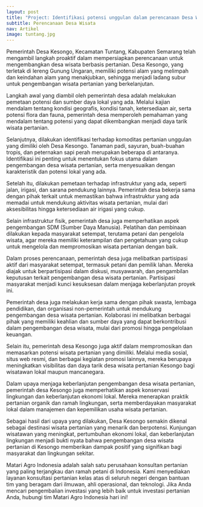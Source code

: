 ```yaml
---
layout: post
title: "Project: Identifikasi potensi unggulan dalam perencanaan Desa Wisata Kesongo"
subtitle: Perencanaan Desa Wisata 
nav: Artikel
image: tuntang.jpg
---
```



Pemerintah Desa Kesongo, Kecamatan Tuntang, Kabupaten Semarang telah mengambil langkah proaktif dalam mempersiapkan perencanaan untuk mengembangkan desa wisata berbasis pertanian. Desa Kesongo, yang terletak di lereng Gunung Ungaran, memiliki potensi alam yang melimpah dan keindahan alam yang menakjubkan, sehingga menjadi ladang subur untuk pengembangan wisata pertanian yang berkelanjutan.

Langkah awal yang diambil oleh pemerintah desa adalah melakukan pemetaan potensi dan sumber daya lokal yang ada. Melalui kajian mendalam tentang kondisi geografis, kondisi tanah, ketersediaan air, serta potensi flora dan fauna, pemerintah desa memperoleh pemahaman yang mendalam tentang potensi yang dapat dikembangkan menjadi daya tarik wisata pertanian.

Selanjutnya, dilakukan identifikasi terhadap komoditas pertanian unggulan yang dimiliki oleh Desa Kesongo. Tanaman padi, sayuran, buah-buahan tropis, dan peternakan sapi perah merupakan beberapa di antaranya. Identifikasi ini penting untuk menentukan fokus utama dalam pengembangan desa wisata pertanian, serta menyesuaikan dengan karakteristik dan potensi lokal yang ada.

Setelah itu, dilakukan pemetaan terhadap infrastruktur yang ada, seperti jalan, irigasi, dan sarana pendukung lainnya. Pemerintah desa bekerja sama dengan pihak terkait untuk memastikan bahwa infrastruktur yang ada memadai untuk mendukung aktivitas wisata pertanian, mulai dari aksesibilitas hingga ketersediaan air irigasi yang cukup.

Selain infrastruktur fisik, pemerintah desa juga memperhatikan aspek pengembangan SDM (Sumber Daya Manusia). Pelatihan dan pembinaan dilakukan kepada masyarakat setempat, terutama petani dan pengelola wisata, agar mereka memiliki keterampilan dan pengetahuan yang cukup untuk mengelola dan mempromosikan wisata pertanian dengan baik.

Dalam proses perencanaan, pemerintah desa juga melibatkan partisipasi aktif dari masyarakat setempat, termasuk petani dan pemilik lahan. Mereka diajak untuk berpartisipasi dalam diskusi, musyawarah, dan pengambilan keputusan terkait pengembangan desa wisata pertanian. Partisipasi masyarakat menjadi kunci kesuksesan dalam menjaga keberlanjutan proyek ini.

Pemerintah desa juga melakukan kerja sama dengan pihak swasta, lembaga pendidikan, dan organisasi non-pemerintah untuk mendukung pengembangan desa wisata pertanian. Kolaborasi ini melibatkan berbagai pihak yang memiliki keahlian dan sumber daya yang dapat berkontribusi dalam pengembangan desa wisata, mulai dari promosi hingga pengelolaan keuangan.

Selain itu, pemerintah desa Kesongo juga aktif dalam mempromosikan dan memasarkan potensi wisata pertanian yang dimiliki. Melalui media sosial, situs web resmi, dan berbagai kegiatan promosi lainnya, mereka berupaya meningkatkan visibilitas dan daya tarik desa wisata pertanian Kesongo bagi wisatawan lokal maupun mancanegara.

Dalam upaya menjaga keberlanjutan pengembangan desa wisata pertanian, pemerintah desa Kesongo juga memperhatikan aspek konservasi lingkungan dan keberlanjutan ekonomi lokal. Mereka menerapkan praktik pertanian organik dan ramah lingkungan, serta memberdayakan masyarakat lokal dalam manajemen dan kepemilikan usaha wisata pertanian.

Sebagai hasil dari upaya yang dilakukan, Desa Kesongo semakin dikenal sebagai destinasi wisata pertanian yang menarik dan berpotensi. Kunjungan wisatawan yang meningkat, pertumbuhan ekonomi lokal, dan keberlanjutan lingkungan menjadi bukti nyata bahwa pengembangan desa wisata pertanian di Kesongo memberikan dampak positif yang signifikan bagi masyarakat dan lingkungan sekitar.

Matari Agro Indonesia adalah salah satu perusahaan konsultan pertanian yang paling terjangkau dan ramah petani di Indonesia. Kami menyediakan layanan konsultasi pertanian kelas atas di seluruh negeri dengan bantuan tim yang beragam dari ilmuwan, ahli operasional, dan teknologi. Jika Anda mencari pengembalian investasi yang lebih baik untuk investasi pertanian Anda, hubungi tim Matari Agro Indonesia hari ini!
